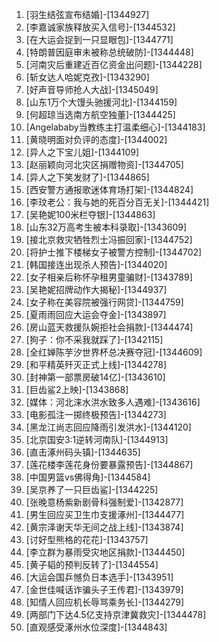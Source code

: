 
1. [羽生结弦宣布结婚]-[1344927]
1. [李嘉诚家族释放买入信号]-[1344532]
1. [在大运会捉到一只显眼包]-[1344771]
1. [特朗普因庭审未被称总统破防]-[1344448]
1. [河南灾后重建近百亿资金出问题]-[1344228]
1. [斩女达人哈妮克孜]-[1343290]
1. [好声音导师抢人大战]-[1345049]
1. [山东1万个大馒头驰援河北]-[1344159]
1. [何超琼当选南方航空独董]-[1344425]
1. [Angelababy当教练主打温柔细心]-[1344183]
1. [黄晓明面对负评的态度]-[1344002]
1. [异人之下宝儿姐]-[1344109]
1. [赵丽颖向河北灾区捐赠物资]-[1344705]
1. [异人之下笑发财了]-[1344865]
1. [西安警方通报歌迷体育场打架]-[1344824]
1. [李玟老公：我与她的死百分百无关]-[1344421]
1. [吴艳妮100米栏夺银]-[1344863]
1. [山东32万高考生被本科录取]-[1343609]
1. [接北京救灾牺牲烈士冯振回家]-[1344752]
1. [将护士推下楼梯女子被警方控制]-[1344702]
1. [韩国接连出现杀人预告]-[1344020]
1. [女子相亲后称怀孕租男童骗财]-[1343789]
1. [吴艳妮招牌动作大揭秘]-[1344937]
1. [女子称在美容院被强行网贷]-[1344759]
1. [夏雨雨回应大运会夺金]-[1343897]
1. [房山蓝天救援队婉拒社会捐款]-[1344474]
1. [狗子：你不采我就踩了]-[1342115]
1. [全红婵陈芋汐世界杯总决赛夺冠]-[1344609]
1. [和平精英歼灭正式上线]-[1344278]
1. [封神第一部票房破14亿]-[1343610]
1. [巨齿鲨2上映]-[1343868]
1. [媒体：河北涞水洪水致多人遇难]-[1343616]
1. [电影孤注一掷终极预告]-[1344273]
1. [黑龙江尚志回应降雨引发洪水]-[1344120]
1. [北京国安3:1逆转河南队]-[1344913]
1. [直击涿州码头镇]-[1344635]
1. [莲花楼李莲花身份要暴露预告]-[1344867]
1. [中国男篮vs佛得角]-[1344584]
1. [吴京养了一只巨齿鲨]-[1344225]
1. [张晚意杨紫新剧骨科强制爱]-[1342877]
1. [男生回应买卫生巾支援涿州]-[1344477]
1. [黄宗泽谢天华无间之战上线]-[1343874]
1. [讨好型熊格的花花]-[1343757]
1. [李立群为暴雨受灾地区捐款]-[1344450]
1. [黄子韬的预判反转了]-[1344554]
1. [大运会国乒憾负日本选手]-[1343951]
1. [金世佳喊话诈骗头子王传君]-[1343979]
1. [知情人回应机长辱骂乘务长]-[1344279]
1. [两部门下达4.5亿支持京津冀救灾]-[1344478]
1. [直观感受涿州水位深度]-[1344843]